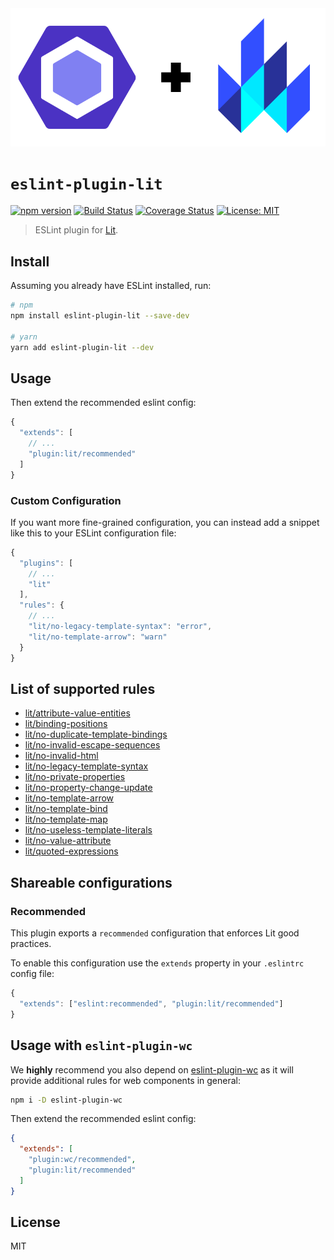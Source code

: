 <div align="center">
  <img src="media/eslint-lit.svg" alt="Eslint + Lit" />
</div>

# `eslint-plugin-lit`

[![npm version](https://img.shields.io/npm/v/eslint-plugin-lit.svg?style=flat)](https://npmjs.org/package/eslint-plugin-lit 'View this project on npm')
[![Build Status](https://travis-ci.com/43081j/eslint-plugin-lit.svg?branch=master)](https://travis-ci.com/43081j/eslint-plugin-lit)
[![Coverage Status](https://coveralls.io/repos/github/43081j/eslint-plugin-lit/badge.svg?branch=master)](https://coveralls.io/github/43081j/eslint-plugin-lit?branch=master)
[![License: MIT](https://img.shields.io/badge/License-MIT-yellow.svg)](https://opensource.org/licenses/MIT)

> ESLint plugin for [Lit](https://lit.dev/).

## Install

Assuming you already have ESLint installed, run:

```sh
# npm
npm install eslint-plugin-lit --save-dev

# yarn
yarn add eslint-plugin-lit --dev
```

## Usage

Then extend the recommended eslint config:

```js
{
  "extends": [
    // ...
    "plugin:lit/recommended"
  ]
}
```

### Custom Configuration

If you want more fine-grained configuration, you can instead add a snippet like this to your ESLint configuration file:

```js
{
  "plugins": [
    // ...
    "lit"
  ],
  "rules": {
    // ...
    "lit/no-legacy-template-syntax": "error",
    "lit/no-template-arrow": "warn"
  }
}
```

## List of supported rules

- [lit/attribute-value-entities](docs/rules/attribute-value-entities.md)
- [lit/binding-positions](docs/rules/binding-positions.md)
- [lit/no-duplicate-template-bindings](docs/rules/no-duplicate-template-bindings.md)
- [lit/no-invalid-escape-sequences](docs/rules/no-invalid-escape-sequences.md)
- [lit/no-invalid-html](docs/rules/no-invalid-html.md)
- [lit/no-legacy-template-syntax](docs/rules/no-legacy-template-syntax.md)
- [lit/no-private-properties](docs/rules/no-private-properties.md)
- [lit/no-property-change-update](docs/rules/no-property-change-update.md)
- [lit/no-template-arrow](docs/rules/no-template-arrow.md)
- [lit/no-template-bind](docs/rules/no-template-bind.md)
- [lit/no-template-map](docs/rules/no-template-map.md)
- [lit/no-useless-template-literals](docs/rules/no-useless-template-literals.md)
- [lit/no-value-attribute](docs/rules/no-value-attribute.md)
- [lit/quoted-expressions](docs/rules/quoted-expressions.md)


## Shareable configurations

### Recommended

This plugin exports a `recommended` configuration that enforces Lit good practices.

To enable this configuration use the `extends` property in your `.eslintrc` config file:

```js
{
  "extends": ["eslint:recommended", "plugin:lit/recommended"]
}
```

## Usage with `eslint-plugin-wc`

We **highly** recommend you also depend on
[eslint-plugin-wc](https://github.com/43081j/eslint-plugin-wc) as it will
provide additional rules for web components in general:

```sh
npm i -D eslint-plugin-wc
```

Then extend the recommended eslint config:

```json
{
  "extends": [
    "plugin:wc/recommended",
    "plugin:lit/recommended"
  ]
}
```

## License

MIT

